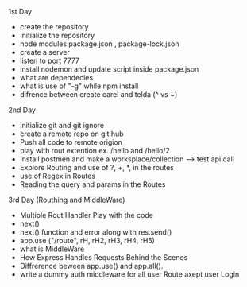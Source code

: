 1st Day

- create the repository
- Initialize the repository
- node modules package.json , package-lock.json
- create a server
- listen to port 7777
- install nodemon and update script inside package.json
- what are dependecies
- what is use of "-g" while npm install
- difrence between create carel and telda (^ vs ~)

2nd Day
- initialize git and git ignore
- create a remote repo on git hub
- Push all code to remote origion
- play with rout extention ex. /hello and /hello/2
- Install postmen and make a worksplace/collection --> test api call
- Explore Routing and use of ?, +, *, in the routes
- use of Regex in Routes
- Reading the query and  params in the Routes

3rd Day (Routhing and MiddleWare)
- Multiple Rout Handler Play with the code
- next()
- next() function and error along with res.send()
- app.use ("/route", rH, rH2, rH3, rH4, rH5)
- what is MiddleWare
- How Express Handles Requests Behind the Scenes
- Diffrerence beween app.use() and app.all().
- write a dummy auth middleware for all user Route axept user Login


